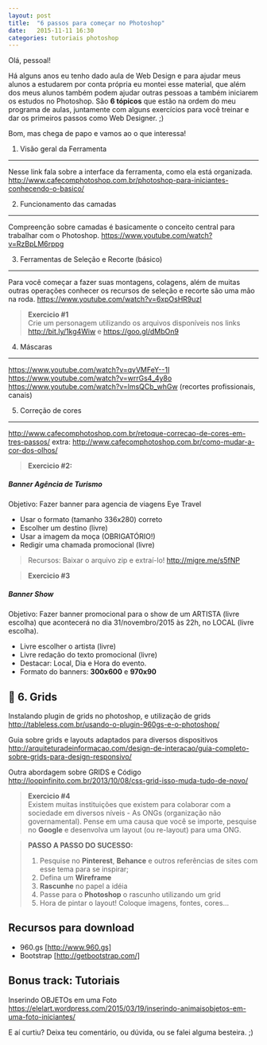 ```yaml
---
layout: post
title:  "6 passos para começar no Photoshop"
date:   2015-11-11 16:30
categories: tutoriais photoshop
---
```


Olá, pessoal!

Há alguns anos eu tenho dado aula de Web Design e para ajudar meus alunos a estudarem por conta própria eu montei esse material, que além dos meus alunos também podem ajudar outras pessoas a também iniciarem os estudos no Photoshop. São __6 tópicos__ que estão na ordem do meu programa de aulas, juntamente com alguns exercícios para você treinar e dar os primeiros passos como Web Designer. ;)

Bom, mas chega de papo e vamos ao o que interessa!

1. Visão geral da Ferramenta
----------------------------
Nesse link fala sobre a interface da ferramenta, como ela está organizada.
http://www.cafecomphotoshop.com.br/photoshop-para-iniciantes-conhecendo-o-basico/

2. Funcionamento das camadas
----------------------------
Compreenção sobre camadas é basicamente o conceito central para trabalhar com o Photoshop.
https://www.youtube.com/watch?v=RzBpLM6rppg

3. Ferramentas de Seleção e Recorte (básico)
----------------------------
Para você começar a fazer suas montagens, colagens, além de muitas outras operações conhecer os recursos de seleção e recorte são uma mão na roda.
https://www.youtube.com/watch?v=6xpOsHR9uzI

> **Exercicio #1**  
> Crie um personagem utilizando os arquivos disponíveis nos links http://bit.ly/1kg4Wiw e https://goo.gl/dMbOn9


4. Máscaras
----------------------------
https://www.youtube.com/watch?v=qyVMFeY--1I
https://www.youtube.com/watch?v=wrrGs4_4y8o
https://www.youtube.com/watch?v=lmsQCb_whGw (recortes profissionais, canais)


5. Correção de cores
----------------------------
http://www.cafecomphotoshop.com.br/retoque-correcao-de-cores-em-tres-passos/
extra: http://www.cafecomphotoshop.com.br/como-mudar-a-cor-dos-olhos/

> **Exercicio #2:**
  ##### Banner Agência de Turismo
  Objetivo: Fazer banner para agencia de viagens Eye Travel
  - Usar o formato (tamanho 336x280) correto
  - Escolher um destino (livre)
  - Usar a imagem da moça (OBRIGATÓRIO!)
  - Redigir uma chamada promocional (livre)

>  Recursos: Baixar o arquivo zip e extraí-lo! http://migre.me/s5fNP


> **Exercicio #3**
  ##### Banner Show
  Objetivo: Fazer banner promocional para o show de um ARTISTA (livre escolha) que acontecerá no dia 31/novembro/2015 às 22h, no LOCAL (livre escolha).
  - Livre escolher o artista (livre)
  - Livre redação do texto promocional (livre)
  - Destacar: Local, Dia e Hora do evento.
  - Formato do banners: __300x600__ e __970x90__


6. Grids
----------------------------
Instalando plugin de grids no photoshop, e utilização de grids
http://tableless.com.br/usando-o-plugin-960gs-e-o-photoshop/

Guia sobre grids e layouts adaptados para diversos dispositivos
http://arquiteturadeinformacao.com/design-de-interacao/guia-completo-sobre-grids-para-design-responsivo/

Outra abordagem sobre GRIDS e Código
http://loopinfinito.com.br/2013/10/08/css-grid-isso-muda-tudo-de-novo/

> **Exercicio #4**  
> Existem muitas instituições que existem para colaborar com a sociedade em diversos níveis - As ONGs (organização não governamental). Pense em uma causa que você se importe, pesquise no __Google__  e desenvolva um layout (ou re-layout) para uma ONG.

> __PASSO A PASSO DO SUCESSO:__
> 1. Pesquise no __Pinterest__, __Behance__ e outros referências de sites com esse tema para se inspirar;
> 2. Defina um __Wireframe__
> 3. __Rascunhe__ no papel a idéia
> 4. Passe para o __Photoshop__ o rascunho utilizando um grid
> 5. Hora de pintar o layout! Coloque imagens, fontes, cores...


## Recursos para download
 - 960.gs [http://www.960.gs]
 - Bootstrap [http://getbootstrap.com/]


## Bonus track: Tutoriais
Inserindo OBJETOs em uma Foto
https://elelart.wordpress.com/2015/03/19/inserindo-animaisobjetos-em-uma-foto-iniciantes/



E aí curtiu? Deixa teu comentário, ou dúvida, ou se falei alguma besteira. ;)
